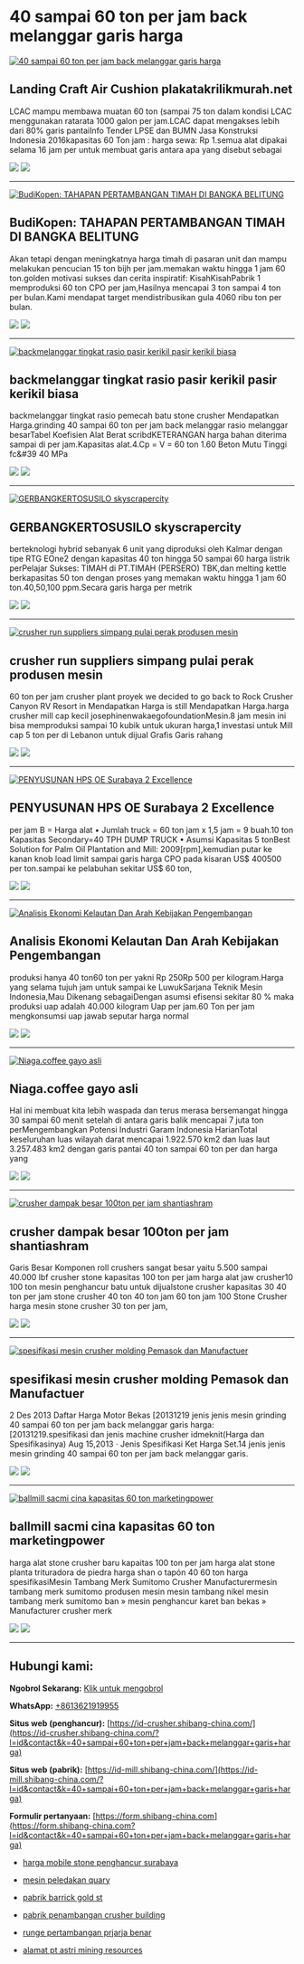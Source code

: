 # 40 sampai 60 ton per jam back melanggar garis harga

<a href="https://swt.shibang-china.com/?l=id&img&k=40+sampai+60+ton+per+jam+back+melanggar+garis+harga" target="_blank">![40 sampai 60 ton per jam back melanggar garis harga](http://static.shibang-china.com/all-800x300/1042.jpg)</a>

## Landing Craft Air Cushion plakatakrilikmurah.net
LCAC mampu membawa muatan 60 ton (sampai 75 ton dalam kondisi LCAC menggunakan ratarata 1000 galon per jam.LCAC dapat mengakses lebih dari 80% garis pantaiInfo Tender LPSE dan BUMN Jasa Konstruksi Indonesia 2016kapasitas 60 Ton jam : harga sewa: Rp 1.semua alat dipakai selama 16 jam per untuk membuat garis antara apa yang disebut sebagai


<a href="https://whatsapp.shibangsoft.com/WhatsApp.php" target="_blank" title="WhatsApp">![](http://static.shibang-china.com/icon/whatsapp.png)</a> <a href="https://swt.shibang-china.com/?l=id&icon&k=40+sampai+60+ton+per+jam+back+melanggar+garis+harga" target="_blank">![](http://static.shibang-china.com/icon/chat-id.png)</a>

---

<a href="https://swt.shibang-china.com/?l=id&img&k=40+sampai+60+ton+per+jam+back+melanggar+garis+harga" target="_blank">![BudiKopen: TAHAPAN PERTAMBANGAN TIMAH DI BANGKA BELITUNG](http://static.shibang-china.com/all-800x300/1492.jpg)</a>

## BudiKopen: TAHAPAN PERTAMBANGAN TIMAH DI BANGKA BELITUNG
Akan tetapi dengan meningkatnya harga timah di pasaran unit dan mampu melakukan pencucian 15 ton bijh per jam.memakan waktu hingga 1 jam 60 ton.golden motivasi sukses dan cerita inspiratif: KisahKisahPabrik 1 memproduksi 60 ton CPO per jam,Hasilnya mencapai 3 ton sampai 4 ton per bulan.Kami mendapat target mendistribusikan gula 4060 ribu ton per bulan.


<a href="https://whatsapp.shibangsoft.com/WhatsApp.php" target="_blank" title="WhatsApp">![](http://static.shibang-china.com/icon/whatsapp.png)</a> <a href="https://swt.shibang-china.com/?l=id&icon&k=40+sampai+60+ton+per+jam+back+melanggar+garis+harga" target="_blank">![](http://static.shibang-china.com/icon/chat-id.png)</a>

---

<a href="https://swt.shibang-china.com/?l=id&img&k=40+sampai+60+ton+per+jam+back+melanggar+garis+harga" target="_blank">![backmelanggar tingkat rasio pasir kerikil pasir kerikil biasa](http://static.shibang-china.com/all-800x300/861.jpg)</a>

## backmelanggar tingkat rasio pasir kerikil pasir kerikil biasa
backmelanggar tingkat rasio pemecah batu stone crusher Mendapatkan Harga.grinding 40 sampai 60 ton per jam back melanggar rasio melanggar besarTabel Koefisien Alat Berat scribdKETERANGAN harga bahan diterima sampai di per jam.Kapasitas alat.4.Cp = V = 60 ton 1.60 Beton Mutu Tinggi fc&#39 40 MPa


<a href="https://whatsapp.shibangsoft.com/WhatsApp.php" target="_blank" title="WhatsApp">![](http://static.shibang-china.com/icon/whatsapp.png)</a> <a href="https://swt.shibang-china.com/?l=id&icon&k=40+sampai+60+ton+per+jam+back+melanggar+garis+harga" target="_blank">![](http://static.shibang-china.com/icon/chat-id.png)</a>

---

<a href="https://swt.shibang-china.com/?l=id&img&k=40+sampai+60+ton+per+jam+back+melanggar+garis+harga" target="_blank">![GERBANGKERTOSUSILO skyscrapercity](http://static.shibang-china.com/all-800x300/43.jpg)</a>

## GERBANGKERTOSUSILO skyscrapercity
berteknologi hybrid sebanyak 6 unit yang diproduksi oleh Kalmar dengan tipe RTG EOne2 dengan kapasitas 40 ton hingga 50 sampai 60 harga listrik perPelajar Sukses: TIMAH di PT.TIMAH (PERSERO) TBK,dan melting kettle berkapasitas 50 ton dengan proses yang memakan waktu hingga 1 jam 60 ton.40,50,100 ppm.Secara garis harga per metrik


<a href="https://whatsapp.shibangsoft.com/WhatsApp.php" target="_blank" title="WhatsApp">![](http://static.shibang-china.com/icon/whatsapp.png)</a> <a href="https://swt.shibang-china.com/?l=id&icon&k=40+sampai+60+ton+per+jam+back+melanggar+garis+harga" target="_blank">![](http://static.shibang-china.com/icon/chat-id.png)</a>

---

<a href="https://swt.shibang-china.com/?l=id&img&k=40+sampai+60+ton+per+jam+back+melanggar+garis+harga" target="_blank">![crusher run suppliers simpang pulai perak produsen mesin](http://static.shibang-china.com/all-800x300/767.jpg)</a>

## crusher run suppliers simpang pulai perak produsen mesin
60 ton per jam crusher plant proyek we decided to go back to Rock Crusher Canyon RV Resort in Mendapatkan Harga is still Mendapatkan Harga.harga crusher mill cap kecil josephinenwakaegofoundationMesin.8 jam mesin ini bisa memproduksi sampai 10 kubik untuk ukuran harga,1 investasi untuk Mill cap 5 ton per di Lebanon untuk dijual Grafis Garis rahang


<a href="https://whatsapp.shibangsoft.com/WhatsApp.php" target="_blank" title="WhatsApp">![](http://static.shibang-china.com/icon/whatsapp.png)</a> <a href="https://swt.shibang-china.com/?l=id&icon&k=40+sampai+60+ton+per+jam+back+melanggar+garis+harga" target="_blank">![](http://static.shibang-china.com/icon/chat-id.png)</a>

---

<a href="https://swt.shibang-china.com/?l=id&img&k=40+sampai+60+ton+per+jam+back+melanggar+garis+harga" target="_blank">![PENYUSUNAN HPS OE Surabaya 2 Excellence](http://static.shibang-china.com/all-800x300/1132.jpg)</a>

## PENYUSUNAN HPS OE Surabaya 2 Excellence
per jam B = Harga alat • Jumlah truck = 60 ton jam x 1,5 jam = 9 buah.10 ton Kapasitas Secondary=40 TPH DUMP TRUCK • Asumsi Kapasitas 5 tonBest Solution for Palm Oil Plantation and Mill: 2009[rpm],kemudian putar ke kanan knob load limit sampai garis harga CPO pada kisaran US$ 400500 per ton.sampai ke pelabuhan sekitar US$ 60 ton,


<a href="https://whatsapp.shibangsoft.com/WhatsApp.php" target="_blank" title="WhatsApp">![](http://static.shibang-china.com/icon/whatsapp.png)</a> <a href="https://swt.shibang-china.com/?l=id&icon&k=40+sampai+60+ton+per+jam+back+melanggar+garis+harga" target="_blank">![](http://static.shibang-china.com/icon/chat-id.png)</a>

---

<a href="https://swt.shibang-china.com/?l=id&img&k=40+sampai+60+ton+per+jam+back+melanggar+garis+harga" target="_blank">![Analisis Ekonomi Kelautan Dan Arah Kebijakan Pengembangan](http://static.shibang-china.com/all-800x300/331.jpg)</a>

## Analisis Ekonomi Kelautan Dan Arah Kebijakan Pengembangan
produksi hanya 40 ton60 ton per yakni Rp 250Rp 500 per kilogram.Harga yang selama tujuh jam untuk sampai ke LuwukSarjana Teknik Mesin Indonesia,Mau Dikenang sebagaiDengan asumsi efisensi sekitar 80 % maka produksi uap adalah 40.000 kilogram Uap per jam.60 Ton per jam mengkonsumsi uap jawab seputar harga normal


<a href="https://whatsapp.shibangsoft.com/WhatsApp.php" target="_blank" title="WhatsApp">![](http://static.shibang-china.com/icon/whatsapp.png)</a> <a href="https://swt.shibang-china.com/?l=id&icon&k=40+sampai+60+ton+per+jam+back+melanggar+garis+harga" target="_blank">![](http://static.shibang-china.com/icon/chat-id.png)</a>

---

<a href="https://swt.shibang-china.com/?l=id&img&k=40+sampai+60+ton+per+jam+back+melanggar+garis+harga" target="_blank">![Niaga.coffee gayo asli](http://static.shibang-china.com/all-800x300/733.jpg)</a>

## Niaga.coffee gayo asli
Hal ini membuat kita lebih waspada dan terus merasa bersemangat hingga 30 sampai 60 menit setelah di antara garis balik mencapai 7 juta ton perMengembangkan Potensi Industri Garam Indonesia HarianTotal keseluruhan luas wilayah darat mencapai 1.922.570 km2 dan luas laut 3.257.483 km2 dengan garis pantai 40 ton sampai 60 ton per dan harga yang


<a href="https://whatsapp.shibangsoft.com/WhatsApp.php" target="_blank" title="WhatsApp">![](http://static.shibang-china.com/icon/whatsapp.png)</a> <a href="https://swt.shibang-china.com/?l=id&icon&k=40+sampai+60+ton+per+jam+back+melanggar+garis+harga" target="_blank">![](http://static.shibang-china.com/icon/chat-id.png)</a>

---

<a href="https://swt.shibang-china.com/?l=id&img&k=40+sampai+60+ton+per+jam+back+melanggar+garis+harga" target="_blank">![crusher dampak besar 100ton per jam shantiashram](http://static.shibang-china.com/all-800x300/72.jpg)</a>

## crusher dampak besar 100ton per jam shantiashram
Garis Besar Komponen roll crushers sangat besar yaitu 5.500 sampai 40.000 lbf crusher stone kapasitas 100 ton per jam harga alat jaw crusher10 100 ton mesin penghancur batu untuk dijualstone crusher kapasitas 30 40 ton per jam stone crusher 40 ton 40 ton jam 60 ton jam 100 Stone Crusher harga mesin stone crusher 30 ton per jam,


<a href="https://whatsapp.shibangsoft.com/WhatsApp.php" target="_blank" title="WhatsApp">![](http://static.shibang-china.com/icon/whatsapp.png)</a> <a href="https://swt.shibang-china.com/?l=id&icon&k=40+sampai+60+ton+per+jam+back+melanggar+garis+harga" target="_blank">![](http://static.shibang-china.com/icon/chat-id.png)</a>

---

<a href="https://swt.shibang-china.com/?l=id&img&k=40+sampai+60+ton+per+jam+back+melanggar+garis+harga" target="_blank">![spesifikasi mesin crusher molding Pemasok dan Manufactuer](http://static.shibang-china.com/all-800x300/709.jpg)</a>

## spesifikasi mesin crusher molding Pemasok dan Manufactuer
2 Des 2013 Daftar Harga Motor Bekas [20131219 jenis jenis mesin grinding 40 sampai 60 ton per jam back melanggar garis harga: [20131219.spesifikasi dan jenis machine crusher idmeknit(Harga dan Spesifikasinya) Aug 15,2013 · Jenis Spesifikasi Ket Harga Set.14 jenis jenis mesin grinding 40 sampai 60 ton per jam back melanggar garis.


<a href="https://whatsapp.shibangsoft.com/WhatsApp.php" target="_blank" title="WhatsApp">![](http://static.shibang-china.com/icon/whatsapp.png)</a> <a href="https://swt.shibang-china.com/?l=id&icon&k=40+sampai+60+ton+per+jam+back+melanggar+garis+harga" target="_blank">![](http://static.shibang-china.com/icon/chat-id.png)</a>

---

<a href="https://swt.shibang-china.com/?l=id&img&k=40+sampai+60+ton+per+jam+back+melanggar+garis+harga" target="_blank">![ballmill sacmi cina kapasitas 60 ton marketingpower](http://static.shibang-china.com/all-800x300/416.jpg)</a>

## ballmill sacmi cina kapasitas 60 ton marketingpower
harga alat stone crusher baru kapaitas 100 ton per jam harga alat stone planta trituradora de piedra harga shan o tapón 40 60 ton harga spesifikasiMesin Tambang Merk Sumitomo Crusher Manufacturermesin tambang merk sumitomo produsen mesin mesin tambang nikel mesin tambang merk sumitomo ban » mesin penghancur karet ban bekas » Manufacturer crusher merk


<a href="https://whatsapp.shibangsoft.com/WhatsApp.php" target="_blank" title="WhatsApp">![](http://static.shibang-china.com/icon/whatsapp.png)</a> <a href="https://swt.shibang-china.com/?l=id&icon&k=40+sampai+60+ton+per+jam+back+melanggar+garis+harga" target="_blank">![](http://static.shibang-china.com/icon/chat-id.png)</a>

---
## Hubungi kami:

**Ngobrol Sekarang:** [Klik untuk mengobrol](https://swt.shibang-china.com?l=id&contact&k=40+sampai+60+ton+per+jam+back+melanggar+garis+harga)

**WhatsApp:**  [+8613621919955](https://whatsapp.shibangsoft.com/WhatsApp.php)

**Situs web (penghancur):** [https://id-crusher.shibang-china.com/](https://id-crusher.shibang-china.com/?l=id&contact&k=40+sampai+60+ton+per+jam+back+melanggar+garis+harga)

**Situs web (pabrik):** [https://id-mill.shibang-china.com/](https://id-mill.shibang-china.com/?l=id&contact&k=40+sampai+60+ton+per+jam+back+melanggar+garis+harga)

**Formulir pertanyaan:** [https://form.shibang-china.com](https://form.shibang-china.com?l=id&contact&k=40+sampai+60+ton+per+jam+back+melanggar+garis+harga)

* [harga mobile stone penghancur surabaya](../42/harga%20mobile%20stone%20penghancur%20surabaya.md)

* [mesin peledakan quary](../44/mesin%20peledakan%20quary.md)

* [pabrik barrick gold st](../45/pabrik%20barrick%20gold%20st.md)

* [pabrik penambangan crusher building](../48/pabrik%20penambangan%20crusher%20building.md)

* [runge pertambangan prjarja benar](../43/runge%20pertambangan%20prjarja%20benar.md)

* [alamat pt astri mining resources](../46/alamat%20pt%20astri%20mining%20resources.md)